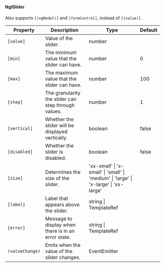 ### <ngl-slider>
#### NglSlider

Also supports `[(ngModel)]` and `[formControl]`, instead of `[(value)]`.

| Property | Description | Type | Default |
| -------- | ----------- | ---- | ------- |
| `[value]` | Value of the slider. | number | |
| `[min]` | The minimum value that the slider can have. | number | 0 |
| `[max]` | The maximum value that the slider can have. | number | 100 |
| `[step]` | The granularity the slider can step through values. | number | 1 |
| `[vertical]` | Whether the slider will be displayed vertically. | boolean | false |
| `[disabled]` | Whether the slider is disabled. | boolean | false |
| `[size]` | Determines the size of the slider. | 'xx-small' \| 'x-small' \| 'small' \| 'medium' \| 'large' \| 'x-large' \| 'xx-large' | |
| `[label]` | Label that appears above the slider. | string \| TemplateRef | |
| `[error]` | Message to display when there is in an error state. | string \| TemplateRef | |
| `(valueChange)` | Emits when the value of the slider changes. | EventEmitter<number> | |
